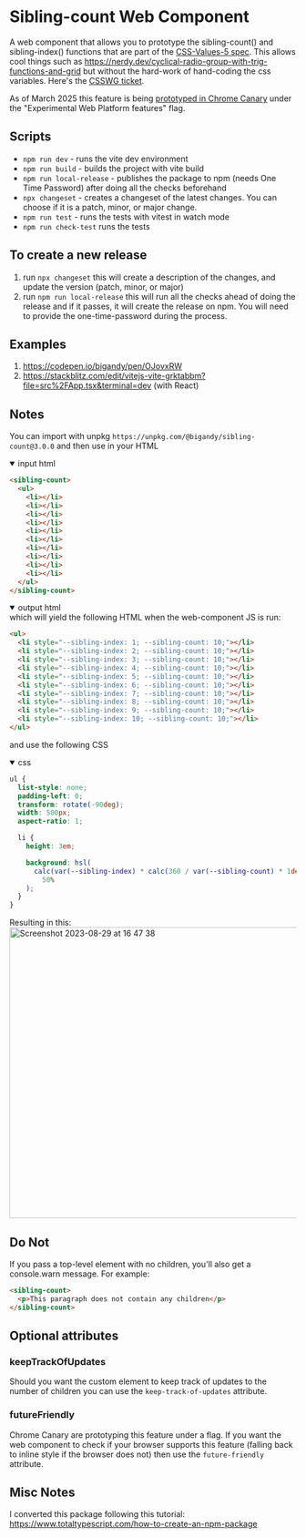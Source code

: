 # Sibling-count Web Component

A web component that allows you to prototype the sibling-count() and sibling-index() functions that are part of the [CSS-Values-5 spec](https://www.w3.org/TR/css-values-5/#tree-counting). This allows cool things such as https://nerdy.dev/cyclical-radio-group-with-trig-functions-and-grid but without the hard-work of hand-coding the css variables. Here's the [CSSWG ticket](https://github.com/w3c/csswg-drafts/issues/4559).

As of March 2025 this feature is being [prototyped in Chrome Canary](https://issues.chromium.org/issues/40282719) under the "Experimental Web Platform features" flag.

## Scripts

- `npm run dev` - runs the vite dev environment
- `npm run build` - builds the project with vite build
- `npm run local-release` - publishes the package to npm (needs One Time Password) after doing all the checks beforehand
- `npx changeset` - creates a changeset of the latest changes. You can choose if it is a patch, minor, or major change.
- `npm run test` - runs the tests with vitest in watch mode
- `npm run check-test` runs the tests

## To create a new release

1. run `npx changeset` this will create a description of the changes, and update the version (patch, minor, or major)
1. run `npm run local-release` this will run all the checks ahead of doing the release and if it passes, it will create the release on npm. You will need to provide the one-time-password during the process.

## Examples

1. https://codepen.io/bigandy/pen/OJovxRW
2. https://stackblitz.com/edit/vitejs-vite-grktabbm?file=src%2FApp.tsx&terminal=dev (with React)

## Notes

You can import with unpkg `https://unpkg.com/@bigandy/sibling-count@3.0.0` and then use in your HTML

<details open>
<summary>input html</summary>

```html
<sibling-count>
  <ul>
    <li></li>
    <li></li>
    <li></li>
    <li></li>
    <li></li>
    <li></li>
    <li></li>
    <li></li>
    <li></li>
    <li></li>
  </ul>
</sibling-count>
```

</details>

<details open>
<summary>output html</summary>
which will yield the following HTML when the web-component JS is run:

```html
<ul>
  <li style="--sibling-index: 1; --sibling-count: 10;"></li>
  <li style="--sibling-index: 2; --sibling-count: 10;"></li>
  <li style="--sibling-index: 3; --sibling-count: 10;"></li>
  <li style="--sibling-index: 4; --sibling-count: 10;"></li>
  <li style="--sibling-index: 5; --sibling-count: 10;"></li>
  <li style="--sibling-index: 6; --sibling-count: 10;"></li>
  <li style="--sibling-index: 7; --sibling-count: 10;"></li>
  <li style="--sibling-index: 8; --sibling-count: 10;"></li>
  <li style="--sibling-index: 9; --sibling-count: 10;"></li>
  <li style="--sibling-index: 10; --sibling-count: 10;"></li>
</ul>
```

</details>

and use the following CSS

<details open>
<summary>css</summary>

```css
ul {
  list-style: none;
  padding-left: 0;
  transform: rotate(-90deg);
  width: 500px;
  aspect-ratio: 1;

  li {
    height: 3em;

    background: hsl(
      calc(var(--sibling-index) * calc(360 / var(--sibling-count) * 1deg)) 100%
        50%
    );
  }
}
```

</details>

Resulting in this:<br />
<img width="511" alt="Screenshot 2023-08-29 at 16 47 38" src="https://github.com/bigandy/sibling-count/assets/603328/0313dd70-d5c6-4db6-a01a-7892913adc1b">

## Do Not

If you pass a top-level element with no children, you'll also get a console.warn message. For example:

```html
<sibling-count>
  <p>This paragraph does not contain any children</p>
</sibling-count>
```

## Optional attributes

### keepTrackOfUpdates

Should you want the custom element to keep track of updates to the number of children you can use the `keep-track-of-updates` attribute.

### futureFriendly

Chrome Canary are prototyping this feature under a flag. If you want the web component to check if your browser supports this feature (falling back to inline style if the browser does not) then use the `future-friendly` attribute.

## Misc Notes

I converted this package following this tutorial: https://www.totaltypescript.com/how-to-create-an-npm-package
